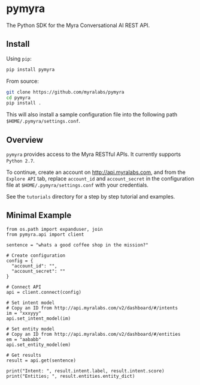 # pymyra

The Python SDK for the Myra Conversational AI REST API.

## Install

Using `pip`:
```bash
pip install pymyra
```

From source:
```bash
git clone https://github.com/myralabs/pymyra
cd pymyra
pip install .
```

This will also install a sample configuration file into the following path `$HOME/.pymyra/settings.conf`.

## Overview

`pymyra` provides access to the Myra RESTful APIs. It currently supports `Python 2.7`.

To continue, create an account on http://api.myralabs.com, and from the `Explore API` tab, replace `account_id` and `account_secret` in the configuration file at `$HOME/.pymyra/settings.conf` with your credentials.

See the `tutorials` directory for a step by step tutorial and examples.

## Minimal Example

```
from os.path import expanduser, join
from pymyra.api import client

sentence = "whats a good coffee shop in the mission?"

# Create configuration
config = {
  "account_id": "",
  "account_secret": ""
}

# Connect API
api = client.connect(config)

# Set intent model
# Copy an ID from http://api.myralabs.com/v2/dashboard/#/intents
im = "xxxyyy"
api.set_intent_model(im)

# Set entity model
# Copy an ID from http://api.myralabs.com/v2/dashboard/#/entities
em = "aababb"
api.set_entity_model(em)

# Get results
result = api.get(sentence)

print("Intent: ", result.intent.label, result.intent.score)
print("Entities; ", result.entities.entity_dict)

```
